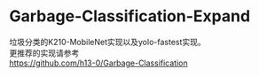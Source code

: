 # Garbage-Classification-Expand  
垃圾分类的K210-MobileNet实现以及yolo-fastest实现。  
更推荐的实现请参考  
https://github.com/h13-0/Garbage-Classification